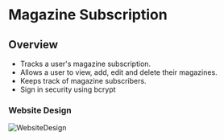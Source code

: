 # Magazine Subscription

## Overview
- Tracks a user's magazine subscription.
- Allows a user to view, add, edit and delete their magazines.
- Keeps track of magazine subscribers.
- Sign in security using bcrypt



### Website Design

![WebsiteDesign](https://github.com/hannahyoo99/PythonFlask_Personal_Project_Public/assets/109314038/8d0d4c91-a2fd-4336-9fd2-33d10a5282cf)
